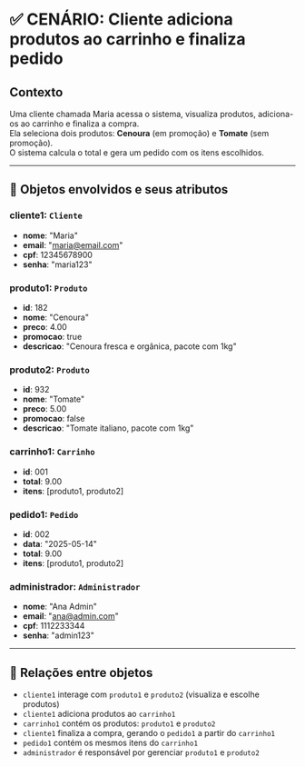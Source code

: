 # ✅ CENÁRIO: Cliente adiciona produtos ao carrinho e finaliza pedido

## Contexto
Uma cliente chamada Maria acessa o sistema, visualiza produtos, adiciona-os ao carrinho e finaliza a compra.  
Ela seleciona dois produtos: **Cenoura** (em promoção) e **Tomate** (sem promoção).  
O sistema calcula o total e gera um pedido com os itens escolhidos.

---

## 🔸 Objetos envolvidos e seus atributos

### cliente1: `Cliente`
- **nome**: "Maria"  
- **email**: "maria@email.com"  
- **cpf**: 12345678900  
- **senha**: "maria123"  

### produto1: `Produto`
- **id**: 182  
- **nome**: "Cenoura"  
- **preco**: 4.00  
- **promocao**: true  
- **descricao**: "Cenoura fresca e orgânica, pacote com 1kg"  

### produto2: `Produto`
- **id**: 932  
- **nome**: "Tomate"  
- **preco**: 5.00  
- **promocao**: false  
- **descricao**: "Tomate italiano, pacote com 1kg"  

### carrinho1: `Carrinho`
- **id**: 001  
- **total**: 9.00  
- **itens**: [produto1, produto2]  

### pedido1: `Pedido`
- **id**: 002  
- **data**: "2025-05-14"  
- **total**: 9.00  
- **itens**: [produto1, produto2]  

### administrador: `Administrador`
- **nome**: "Ana Admin"  
- **email**: "ana@admin.com"  
- **cpf**: 1112233344  
- **senha**: "admin123"  

---

## 🔹 Relações entre objetos

- `cliente1` interage com `produto1` e `produto2` (visualiza e escolhe produtos)  
- `cliente1` adiciona produtos ao `carrinho1`  
- `carrinho1` contém os produtos: `produto1` e `produto2`  
- `cliente1` finaliza a compra, gerando o `pedido1` a partir do `carrinho1`  
- `pedido1` contém os mesmos itens do `carrinho1`  
- `administrador` é responsável por gerenciar `produto1` e `produto2`
